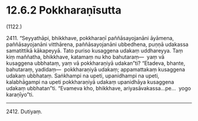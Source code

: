

# 12.6.2 Pokkharaṇīsutta




(1122.)

2411\. “Seyyathāpi, bhikkhave, pokkharaṇī paññāsayojanāni āyāmena, paññāsayojanāni vitthārena, paññāsayojanāni ubbedhena, puṇṇā udakassa samatittikā kākapeyyā. Tato puriso kusaggena udakaṃ uddhareyya. Taṃ kiṃ maññatha, bhikkhave, katamaṃ nu kho bahutaraṃ—  yaṃ vā kusaggena ubbhataṃ, yaṃ vā pokkharaṇiyā udakan”ti? “Etadeva, bhante, bahutaraṃ, yadidaṃ—  pokkharaṇiyā udakaṃ; appamattakaṃ kusaggena udakaṃ ubbhataṃ. Saṅkhampi na upeti, upanidhampi na upeti, kalabhāgampi na upeti pokkharaṇiyā udakaṃ upanidhāya kusaggena udakaṃ ubbhatan”ti. “Evameva kho, bhikkhave, ariyasāvakassa…pe…  yogo karaṇīyo”ti.

---

2412\. Dutiyaṃ.






